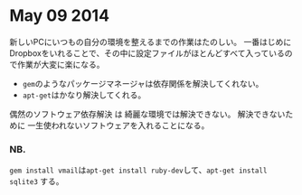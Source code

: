 # May 09 2014

新しいPCにいつもの自分の環境を整えるまでの作業はたのしい。
一番はじめにDropboxをいれることで、その中に設定ファイルがほとんどすべて入っているので作業が大変に楽になる。

- `gem`のようなパッケージマネージャは依存関係を解決してくれない。
- `apt-get`はかなり解決してくれる。

偶然のソフトウェア依存解決
は
綺麗な環境では解決できない。
解決できないために
一生使われないソフトウェアを入れることになる。

### NB.

`gem install vmail`は`apt-get install ruby-dev`して、`apt-get install sqlite3` する。
